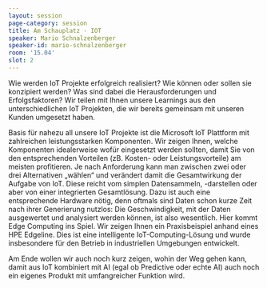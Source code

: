 ```yaml
---
layout: session
page-category: session
title: Am Schauplatz - IOT
speaker: Mario Schnalzenberger
speaker-id: mario-schnalzenberger
room: '15.04'
slot: 2
---
```


Wie werden IoT Projekte erfolgreich realisiert? Wie können oder sollen sie konzipiert werden? Was sind dabei die Herausforderungen und Erfolgsfaktoren? Wir teilen mit Ihnen unsere Learnings aus den unterschiedlichen IoT Projekten, die wir bereits gemeinsam mit unseren Kunden umgesetzt haben.

Basis für nahezu all unsere IoT Projekte ist die Microsoft IoT Plattform mit zahlreichen leistungsstarken Komponenten. Wir zeigen Ihnen, welche Komponenten idealerweise wofür eingesetzt werden sollten, damit Sie von den entsprechenden Vorteilen (zB. Kosten- oder Leistungsvorteile) am meisten profitieren. Je nach Anforderung kann man zwischen zwei oder drei Alternativen „wählen“ und verändert damit die Gesamtwirkung der Aufgabe von IoT. Diese reicht vom simplen Datensammeln, -darstellen oder aber von einer integrierten Gesamtlösung. Dazu ist auch eine entsprechende Hardware nötig, denn oftmals sind Daten schon kurze Zeit nach ihrer Generierung nutzlos: Die Geschwindigkeit, mit der Daten ausgewertet und analysiert werden können, ist also wesentlich. Hier kommt Edge Computing ins Spiel. Wir zeigen Ihnen ein Praxisbeispiel anhand eines HPE Edgeline. Dies ist eine intelligente IoT-Computing-Lösung und wurde insbesondere für den Betrieb in industriellen Umgebungen entwickelt.

Am Ende wollen wir auch noch kurz zeigen, wohin der Weg gehen kann, damit aus IoT kombiniert mit AI (egal ob Predictive oder echte AI) auch noch ein eigenes Produkt mit umfangreicher Funktion wird.